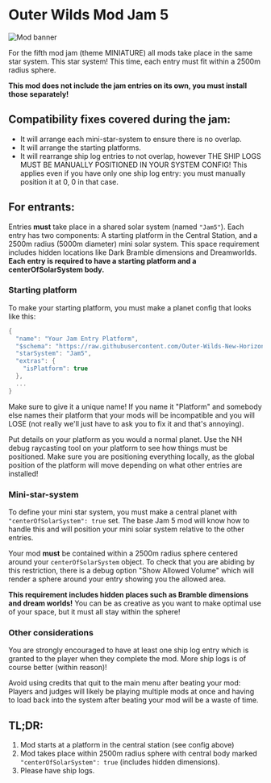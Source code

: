 # Outer Wilds Mod Jam 5

![Mod banner](https://github.com/user-attachments/assets/fe9f852a-607d-4bd0-ba7f-a31ff2cda64b)

For the fifth mod jam (theme MINIATURE) all mods take place in the same star system. This star system! This time, each entry must fit within a 2500m radius sphere.

**This mod does not include the jam entries on its own, you must install those separately!**

## Compatibility fixes covered during the jam:

- It will arrange each mini-star-system to ensure there is no overlap.
- It will arrange the starting platforms.
- It will rearrange ship log entries to not overlap, however THE SHIP LOGS MUST BE MANUALLY POSITIONED IN YOUR SYSTEM CONFIG! This applies even if you have only one ship log entry: you must manually position it at 0, 0 in that case.

## For entrants:

Entries **must** take place in a shared solar system (named `"Jam5"`). Each entry has two components: A starting platform in the Central Station, and a 2500m radius (5000m diameter) mini solar system. This space requirement includes hidden locations like Dark Bramble dimensions and Dreamworlds. **Each entry is required to have a starting platform and a centerOfSolarSystem body.**

### Starting platform

To make your starting platform, you must make a planet config that looks like this:

```cs
{
  "name": "Your Jam Entry Platform",
  "$schema": "https://raw.githubusercontent.com/Outer-Wilds-New-Horizons/new-horizons/main/NewHorizons/Schemas/body_schema.json",
  "starSystem": "Jam5",
  "extras": {
    "isPlatform": true
  },
  ...
}
```

Make sure to give it a unique name! If you name it "Platform" and somebody else names their platform that your mods will be incompatible and you will LOSE (not really we'll just have to ask you to fix it and that's annoying).

Put details on your platform as you would a normal planet. Use the NH debug raycasting tool on your platform to see how things must be positioned. Make sure you are positioning everything locally, as the global position of the platform will move depending on what other entries are installed!

### Mini-star-system

To define your mini star system, you must make a central planet with `"centerOfSolarSystem": true` set. The base Jam 5 mod will know how to handle this and will position your mini solar system relative to the other entries.

Your mod **must** be contained within a 2500m radius sphere centered around your `centerOfSolarSystem` object. To check that you are abiding by this restriction, there is a debug option "Show Allowed Volume" which will render a sphere around your entry showing you the allowed area.

**This requirement includes hidden places such as Bramble dimensions and dream worlds!** You can be as creative as you want to make optimal use of your space, but it must all stay within the sphere!

### Other considerations

You are strongly encouraged to have at least one ship log entry which is granted to the player when they complete the mod. More ship logs is of course better (within reason)!

Avoid using credits that quit to the main menu after beating your mod: Players and judges will likely be playing multiple mods at once and having to load back into the system after beating your mod will be a waste of time.

## TL;DR:
1. Mod starts at a platform in the central station (see config above)
2. Mod takes place within 2500m radius sphere with central body marked `"centerOfSolarSystem": true` (includes hidden dimensions).
3. Please have ship logs.
